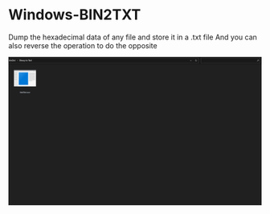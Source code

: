 # Windows-BIN2TXT
Dump the hexadecimal data of any file and store it in a .txt file
And you can also reverse the operation to do the opposite

![](bin2txt.gif)
